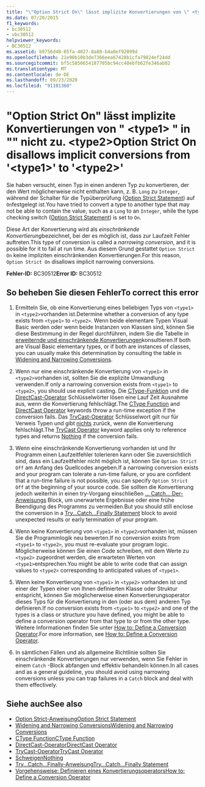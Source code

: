 ```yaml
---
title: "\"Option Strict On\" lässt implizite Konvertierungen von \" <type1> \" in \"\" nicht zu. <type2>"
ms.date: 07/20/2015
f1_keywords:
- bc30512
- vbc30512
helpviewer_keywords:
- BC30512
ms.assetid: b9756d48-05fa-4027-8a80-b4a0ef92099d
ms.openlocfilehash: 21e90b10b3de7366eea67428b1cfa79824ef24dd
ms.sourcegitcommit: bf5c5850654187705bc94cc40ebfb62fe346ab02
ms.translationtype: MT
ms.contentlocale: de-DE
ms.lasthandoff: 09/23/2020
ms.locfileid: "91101360"
---
```

# <a name="option-strict-on-disallows-implicit-conversions-from-type1-to-type2"></a><span data-ttu-id="19c59-102">"Option Strict On" lässt implizite Konvertierungen von " \<type1> " in "" nicht zu. \<type2></span><span class="sxs-lookup"><span data-stu-id="19c59-102">Option Strict On disallows implicit conversions from '\<type1>' to '\<type2>'</span></span>

<span data-ttu-id="19c59-103">Sie haben versucht, einen Typ in einen anderen Typ zu konvertieren, der den Wert möglicherweise nicht enthalten kann, z. B. `Long` zu `Integer`, während der Schalter für die Typüberprüfung ([Option Strict Statement](../language-reference/statements/option-strict-statement.md)) auf `On`festgelegt ist.</span><span class="sxs-lookup"><span data-stu-id="19c59-103">You have tried to convert a type to another type that may not be able to contain the value, such as a `Long` to an `Integer`, while the type checking switch ([Option Strict Statement](../language-reference/statements/option-strict-statement.md)) is set to `On`.</span></span>  
  
 <span data-ttu-id="19c59-104">Diese Art der Konvertierung wird als *einschränkende Konvertierung*bezeichnet, bei der es möglich ist, dass zur Laufzeit Fehler auftreten.</span><span class="sxs-lookup"><span data-stu-id="19c59-104">This type of conversion is called a *narrowing conversion*, and it is possible for it to fail at run time.</span></span> <span data-ttu-id="19c59-105">Aus diesem Grund gestattet `Option Strict On` keine impliziten einschränkenden Konvertierungen.</span><span class="sxs-lookup"><span data-stu-id="19c59-105">For this reason, `Option Strict On` disallows implicit narrowing conversions.</span></span>  
  
 <span data-ttu-id="19c59-106">**Fehler-ID:** BC30512</span><span class="sxs-lookup"><span data-stu-id="19c59-106">**Error ID:** BC30512</span></span>  
  
## <a name="to-correct-this-error"></a><span data-ttu-id="19c59-107">So beheben Sie diesen Fehler</span><span class="sxs-lookup"><span data-stu-id="19c59-107">To correct this error</span></span>  
  
1. <span data-ttu-id="19c59-108">Ermitteln Sie, ob eine Konvertierung eines beliebigen Typs von `<type1>` in `<type2>`vorhanden ist.</span><span class="sxs-lookup"><span data-stu-id="19c59-108">Determine whether a conversion of any type exists from `<type1>` to `<type2>`.</span></span> <span data-ttu-id="19c59-109">Wenn beide elementare Typen Visual Basic werden oder wenn beide Instanzen von Klassen sind, können Sie diese Bestimmung in der Regel durchführen, indem Sie die Tabelle in [erweiternde und einschränkende Konvertierungen](../programming-guide/language-features/data-types/widening-and-narrowing-conversions.md)konsultieren.</span><span class="sxs-lookup"><span data-stu-id="19c59-109">If both are Visual Basic elementary types, or if both are instances of classes, you can usually make this determination by consulting the table in [Widening and Narrowing Conversions](../programming-guide/language-features/data-types/widening-and-narrowing-conversions.md).</span></span>  
  
2. <span data-ttu-id="19c59-110">Wenn nur eine einschränkende Konvertierung von `<type1>` in `<type2>`vorhanden ist, sollten Sie die explizite Umwandlung verwenden.</span><span class="sxs-lookup"><span data-stu-id="19c59-110">If only a narrowing conversion exists from `<type1>` to `<type2>`, you should use explicit casting.</span></span> <span data-ttu-id="19c59-111">Die [CType-Funktion](../language-reference/functions/ctype-function.md) und die [DirectCast-Operator](../language-reference/operators/directcast-operator.md) Schlüsselwörter lösen eine Lauf Zeit Ausnahme aus, wenn die Konvertierung fehlschlägt.</span><span class="sxs-lookup"><span data-stu-id="19c59-111">The [CType Function](../language-reference/functions/ctype-function.md) and [DirectCast Operator](../language-reference/operators/directcast-operator.md) keywords throw a run-time exception if the conversion fails.</span></span> <span data-ttu-id="19c59-112">Das [TryCast-Operator](../language-reference/operators/trycast-operator.md) Schlüsselwort gilt nur für Verweis Typen und gibt [nichts](../language-reference/nothing.md) zurück, wenn die Konvertierung fehlschlägt.</span><span class="sxs-lookup"><span data-stu-id="19c59-112">The [TryCast Operator](../language-reference/operators/trycast-operator.md) keyword applies only to reference types and returns [Nothing](../language-reference/nothing.md) if the conversion fails.</span></span>  
  
3. <span data-ttu-id="19c59-113">Wenn eine einschränkende Konvertierung vorhanden ist und Ihr Programm einen Laufzeitfehler tolerieren kann oder Sie zuversichtlich sind, dass ein Laufzeitfehler nicht möglich ist, können Sie `Option Strict Off` am Anfang des Quellcodes angeben.</span><span class="sxs-lookup"><span data-stu-id="19c59-113">If a narrowing conversion exists and your program can tolerate a run-time failure, or you are confident that a run-time failure is not possible, you can specify `Option Strict Off` at the beginning of your source code.</span></span> <span data-ttu-id="19c59-114">Sie sollten die Konvertierung jedoch weiterhin in einen try-Vorgang einschließen [... Catch... Der-Anweisungs](../language-reference/statements/try-catch-finally-statement.md) Block, um unerwartete Ergebnisse oder eine frühe Beendigung des Programms zu vermeiden.</span><span class="sxs-lookup"><span data-stu-id="19c59-114">But you should still enclose the conversion in a [Try...Catch...Finally Statement](../language-reference/statements/try-catch-finally-statement.md) block to avoid unexpected results or early termination of your program.</span></span>  
  
4. <span data-ttu-id="19c59-115">Wenn keine Konvertierung von `<type1>` in `<type2>`vorhanden ist, müssen Sie die Programmlogik neu bewerten.</span><span class="sxs-lookup"><span data-stu-id="19c59-115">If no conversion exists from `<type1>` to `<type2>`, you must re-evaluate your program logic.</span></span> <span data-ttu-id="19c59-116">Möglicherweise können Sie einen Code schreiben, mit dem Werte zu `<type2>` zugeordnet werden, die erwarteten Werten von `<type1>`entsprechen.</span><span class="sxs-lookup"><span data-stu-id="19c59-116">You might be able to write code that can assign values to `<type2>` corresponding to anticipated values of `<type1>`.</span></span>  
  
5. <span data-ttu-id="19c59-117">Wenn keine Konvertierung von `<type1>` in `<type2>` vorhanden ist und einer der Typen einer von Ihnen definierten Klasse oder Struktur entspricht, können Sie möglicherweise einen Konvertierungsoperator dieses Typs für die Konvertierung in den (oder aus dem) anderen Typ definieren.</span><span class="sxs-lookup"><span data-stu-id="19c59-117">If no conversion exists from `<type1>` to `<type2>` and one of the types is a class or structure you have defined, you might be able to define a conversion operator from that type to or from the other type.</span></span> <span data-ttu-id="19c59-118">Weitere Informationen finden Sie unter [How to: Define a Conversion Operator](../programming-guide/language-features/procedures/how-to-define-a-conversion-operator.md).</span><span class="sxs-lookup"><span data-stu-id="19c59-118">For more information, see [How to: Define a Conversion Operator](../programming-guide/language-features/procedures/how-to-define-a-conversion-operator.md).</span></span>  
  
6. <span data-ttu-id="19c59-119">In sämtlichen Fällen und als allgemeine Richtlinie sollten Sie einschränkende Konvertierungen nur verwenden, wenn Sie Fehler in einem `Catch` -Block abfangen und effektiv behandeln können.</span><span class="sxs-lookup"><span data-stu-id="19c59-119">In all cases and as a general guideline, you should avoid using narrowing conversions unless you can trap failures in a `Catch` block and deal with them effectively.</span></span>  
  
## <a name="see-also"></a><span data-ttu-id="19c59-120">Siehe auch</span><span class="sxs-lookup"><span data-stu-id="19c59-120">See also</span></span>

- [<span data-ttu-id="19c59-121">Option Strict-Anweisung</span><span class="sxs-lookup"><span data-stu-id="19c59-121">Option Strict Statement</span></span>](../language-reference/statements/option-strict-statement.md)
- [<span data-ttu-id="19c59-122">Widening and Narrowing Conversions</span><span class="sxs-lookup"><span data-stu-id="19c59-122">Widening and Narrowing Conversions</span></span>](../programming-guide/language-features/data-types/widening-and-narrowing-conversions.md)
- [<span data-ttu-id="19c59-123">CType Function</span><span class="sxs-lookup"><span data-stu-id="19c59-123">CType Function</span></span>](../language-reference/functions/ctype-function.md)
- [<span data-ttu-id="19c59-124">DirectCast-Operator</span><span class="sxs-lookup"><span data-stu-id="19c59-124">DirectCast Operator</span></span>](../language-reference/operators/directcast-operator.md)
- [<span data-ttu-id="19c59-125">TryCast-Operator</span><span class="sxs-lookup"><span data-stu-id="19c59-125">TryCast Operator</span></span>](../language-reference/operators/trycast-operator.md)
- [<span data-ttu-id="19c59-126">Schweigen</span><span class="sxs-lookup"><span data-stu-id="19c59-126">Nothing</span></span>](../language-reference/nothing.md)
- [<span data-ttu-id="19c59-127">Try...Catch...Finally-Anweisung</span><span class="sxs-lookup"><span data-stu-id="19c59-127">Try...Catch...Finally Statement</span></span>](../language-reference/statements/try-catch-finally-statement.md)
- [<span data-ttu-id="19c59-128">Vorgehensweise: Definieren eines Konvertierungsoperators</span><span class="sxs-lookup"><span data-stu-id="19c59-128">How to: Define a Conversion Operator</span></span>](../programming-guide/language-features/procedures/how-to-define-a-conversion-operator.md)
